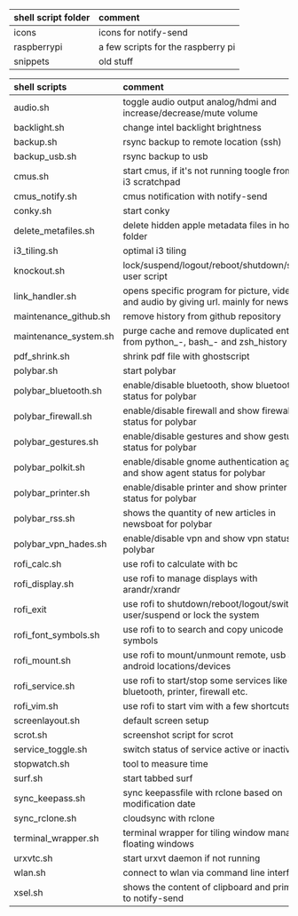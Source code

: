 | shell script folder | comment                                              |
| :------------------ | :--------------------------------------------------- |
| icons               | icons for notify-send                                |
| raspberrypi         | a few scripts for the raspberry pi                   |
| snippets            | old stuff                                            |

| shell scripts         | comment                                                                                 |
| :-------------------- | :-------------------------------------------------------------------------------------- |
| audio.sh              | toggle audio output analog/hdmi and increase/decrease/mute volume                       |
| backlight.sh          | change intel backlight brightness                                                       |
| backup.sh             | rsync backup to remote location (ssh)                                                   |
| backup_usb.sh         | rsync backup to usb                                                                     |
| cmus.sh               | start cmus, if it's not running toogle from/to i3 scratchpad                            |
| cmus_notify.sh        | cmus notification with notify-send                                                      |
| conky.sh              | start conky                                                                             |
| delete_metafiles.sh   | delete hidden apple metadata files in home folder                                       |
| i3_tiling.sh          | optimal i3 tiling                                                                       |
| knockout.sh           | lock/suspend/logout/reboot/shutdown/switch user script                                  |
| link_handler.sh       | opens specific program for picture, videos and audio by giving url. mainly for newsboat |
| maintenance_github.sh | remove history from github repository                                                   |
| maintenance_system.sh | purge cache and remove duplicated entries from python_-, bash_- and zsh_history         |
| pdf_shrink.sh         | shrink pdf file with ghostscript                                                        |
| polybar.sh            | start polybar                                                                           |
| polybar_bluetooth.sh  | enable/disable bluetooth, show bluetooth status for polybar                             |
| polybar_firewall.sh   | enable/disable firewall and show firewall status for polybar                            |
| polybar_gestures.sh   | enable/disable gestures and show gestures status for polybar                            |
| polybar_polkit.sh     | enable/disable gnome authentication agent and show agent status for polybar             |
| polybar_printer.sh    | enable/disable printer and show printer status for polybar                              |
| polybar_rss.sh        | shows the quantity of new articles in newsboat for polybar                              |
| polybar_vpn_hades.sh  | enable/disable vpn and show vpn status for polybar                                      |
| rofi_calc.sh          | use rofi to calculate with bc                                                           |
| rofi_display.sh       | use rofi to manage displays with arandr/xrandr                                          |
| rofi_exit             | use rofi to shutdown/reboot/logout/switch user/suspend or lock the system               |
| rofi_font_symbols.sh  | use rofi to to search and copy unicode symbols                                          |
| rofi_mount.sh         | use rofi to mount/unmount remote, usb and android locations/devices                     |
| rofi_service.sh       | use rofi to start/stop some services like bluetooth, printer, firewall etc.             |
| rofi_vim.sh           | use rofi to start vim with a few shortcuts                                              |
| screenlayout.sh       | default screen setup                                                                    |
| scrot.sh              | screenshot script for scrot                                                             |
| service_toggle.sh     | switch status of service active or inactive                                             |
| stopwatch.sh          | tool to measure time                                                                    |
| surf.sh               | start tabbed surf                                                                       |
| sync_keepass.sh       | sync keepassfile with rclone based on modification date                                 |
| sync_rclone.sh        | cloudsync with rclone                                                                   |
| terminal_wrapper.sh   | terminal wrapper for tiling window managers floating windows                            |
| urxvtc.sh             | start urxvt daemon if not running                                                       |
| wlan.sh               | connect to wlan via command line interface                                              |
| xsel.sh               | shows the content of clipboard and primary to notify-send                               |
